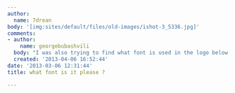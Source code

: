 ```yaml
---
author:
  name: 7drean
body: '[img:sites/default/files/old-images/ishot-3_5336.jpg]'
comments:
- author:
    name: georgebubashvili
  body: "I was also trying to find what font is used in the logo below : \r\n\r\n<img>http://squarmilner.com/wp-content/uploads/2011/06/PKF-logo-blue.jpg<img>"
  created: '2013-04-06 16:52:44'
date: '2013-03-06 12:31:44'
title: what font is it please ?

---
```


